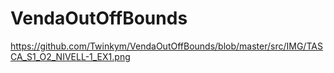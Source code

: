 # VendaOutOffBounds


https://github.com/Twinkym/VendaOutOffBounds/blob/master/src/IMG/TASCA_S1_O2_NIVELL-1_EX1.png
